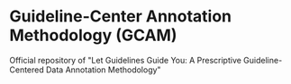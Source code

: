 # Guideline-Center Annotation Methodology (GCAM)
Official repository of "Let Guidelines Guide You: A Prescriptive Guideline-Centered Data Annotation Methodology"

